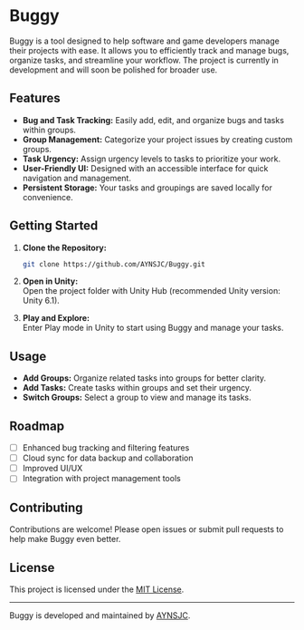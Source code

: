 # Buggy

Buggy is a tool designed to help software and game developers manage their projects with ease. It allows you to efficiently track and manage bugs, organize tasks, and streamline your workflow. The project is currently in development and will soon be polished for broader use.

## Features

- **Bug and Task Tracking:** Easily add, edit, and organize bugs and tasks within groups.
- **Group Management:** Categorize your project issues by creating custom groups.
- **Task Urgency:** Assign urgency levels to tasks to prioritize your work.
- **User-Friendly UI:** Designed with an accessible interface for quick navigation and management.
- **Persistent Storage:** Your tasks and groupings are saved locally for convenience.

## Getting Started

1. **Clone the Repository:**
   ```sh
   git clone https://github.com/AYNSJC/Buggy.git
   ```
2. **Open in Unity:**  
   Open the project folder with Unity Hub (recommended Unity version: Unity 6.1).

3. **Play and Explore:**  
   Enter Play mode in Unity to start using Buggy and manage your tasks.

## Usage

- **Add Groups:** Organize related tasks into groups for better clarity.
- **Add Tasks:** Create tasks within groups and set their urgency.
- **Switch Groups:** Select a group to view and manage its tasks.

## Roadmap

- [ ] Enhanced bug tracking and filtering features
- [ ] Cloud sync for data backup and collaboration
- [ ] Improved UI/UX
- [ ] Integration with project management tools

## Contributing

Contributions are welcome! Please open issues or submit pull requests to help make Buggy even better.

## License

This project is licensed under the [MIT License](LICENSE).

---

Buggy is developed and maintained by [AYNSJC](https://github.com/AYNSJC).
